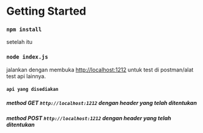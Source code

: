 # Getting Started

### `npm install`

setelah itu

### `node index.js`

jalankan dengan membuka [http://localhost:1212](http://localhost:1212) untuk test di postman/alat test api lainnya.

#### `api yang disediakan`

##### method GET `http://localhost:1212` dengan header yang telah ditentukan

##### method POST `http://localhost:1212` dengan header yang telah ditentukan
